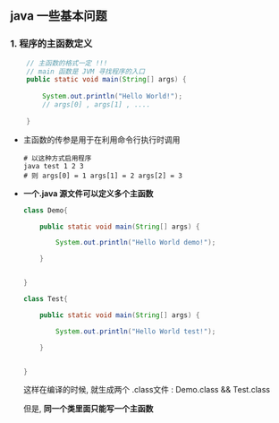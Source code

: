 ## java 一些基本问题



### 1. 程序的主函数定义

~~~java
    // 主函数的格式一定 !!! 
	// main 函数是 JVM 寻找程序的入口 
	public static void main(String[] args) {
        
        System.out.println("Hello World!");
        // args[0] , args[1] , ....
        
    }
~~~



* 主函数的传参是用于在利用命令行执行时调用

  ~~~shell
  # 以这种方式启用程序
  java test 1 2 3
  # 则 args[0] = 1 args[1] = 2 args[2] = 3 
  ~~~


* **一个.java 源文件可以定义多个主函数** 

  ~~~java
  class Demo{
  
      public static void main(String[] args) {
  
          System.out.println("Hello World demo!");
  
      }
  
  
  }
  
  class Test{
  
      public static void main(String[] args) {
  
          System.out.println("Hello World test!");
  
      }
  
  
  }
  ~~~

  这样在编译的时候, 就生成两个 .class文件 : Demo.class  &&  Test.class

  但是, **同一个类里面只能写一个主函数**

